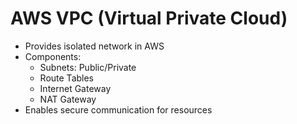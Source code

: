 # AWS VPC (Virtual Private Cloud)

- Provides isolated network in AWS
- Components:
  - Subnets: Public/Private
  - Route Tables
  - Internet Gateway
  - NAT Gateway
- Enables secure communication for resources
